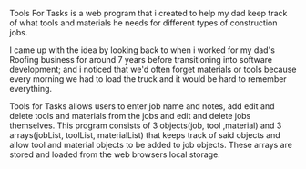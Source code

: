 Tools For Tasks is a web program that i created to help my dad keep track of what tools and materials he needs for different types of construction jobs. 

I came up with the idea by looking back to when i worked for my dad's Roofing business for around 7 years before transitioning into software development; 
and i noticed that we'd often forget materials or tools because every morning we had to load the truck and it would be hard to remember everything.

Tools for Tasks allows users to enter job name and notes, add  edit and delete tools and materials from the jobs and edit and delete jobs themselves.
This program consists of 3 objects(job, tool ,material) and 3 arrays(jobList, toolList, materialList) that keeps track of said objects and allow tool and material objects to be added to job objects. 
These arrays are stored and loaded from the web browsers local storage.

